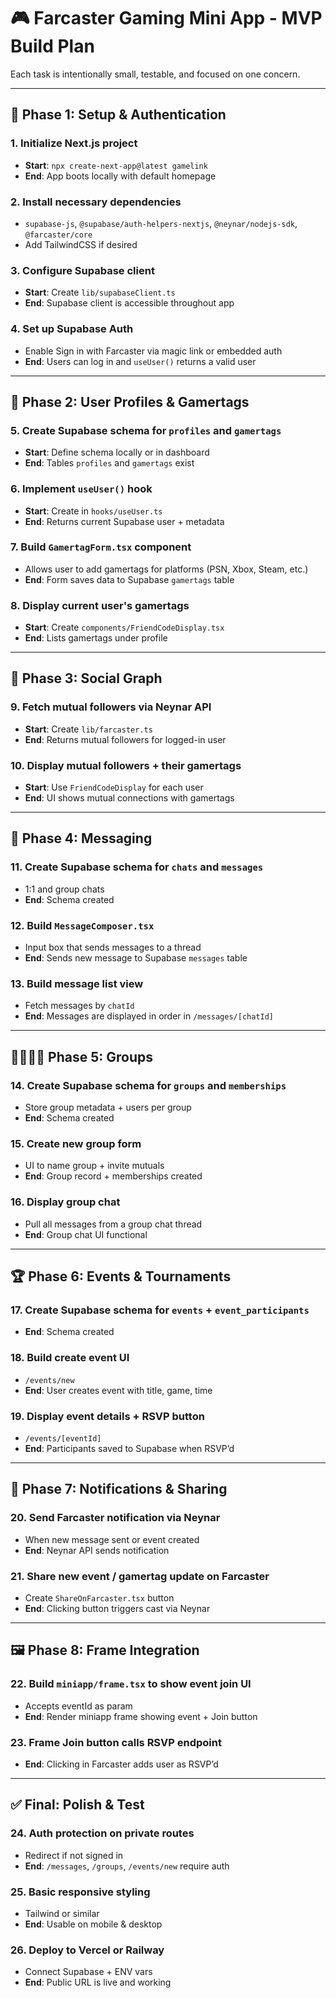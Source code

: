 
# 🎮 Farcaster Gaming Mini App - MVP Build Plan

Each task is intentionally small, testable, and focused on one concern.

---

## 🏁 Phase 1: Setup & Authentication

### 1. Initialize Next.js project
- **Start**: `npx create-next-app@latest gamelink`
- **End**: App boots locally with default homepage

### 2. Install necessary dependencies
- `supabase-js`, `@supabase/auth-helpers-nextjs`, `@neynar/nodejs-sdk`, `@farcaster/core`
- Add TailwindCSS if desired

### 3. Configure Supabase client
- **Start**: Create `lib/supabaseClient.ts`
- **End**: Supabase client is accessible throughout app

### 4. Set up Supabase Auth
- Enable Sign in with Farcaster via magic link or embedded auth
- **End**: Users can log in and `useUser()` returns a valid user

---

## 👤 Phase 2: User Profiles & Gamertags

### 5. Create Supabase schema for `profiles` and `gamertags`
- **Start**: Define schema locally or in dashboard
- **End**: Tables `profiles` and `gamertags` exist

### 6. Implement `useUser()` hook
- **Start**: Create in `hooks/useUser.ts`
- **End**: Returns current Supabase user + metadata

### 7. Build `GamertagForm.tsx` component
- Allows user to add gamertags for platforms (PSN, Xbox, Steam, etc.)
- **End**: Form saves data to Supabase `gamertags` table

### 8. Display current user's gamertags
- **Start**: Create `components/FriendCodeDisplay.tsx`
- **End**: Lists gamertags under profile

---

## 👥 Phase 3: Social Graph

### 9. Fetch mutual followers via Neynar API
- **Start**: Create `lib/farcaster.ts`
- **End**: Returns mutual followers for logged-in user

### 10. Display mutual followers + their gamertags
- **Start**: Use `FriendCodeDisplay` for each user
- **End**: UI shows mutual connections with gamertags

---

## 💬 Phase 4: Messaging

### 11. Create Supabase schema for `chats` and `messages`
- 1:1 and group chats
- **End**: Schema created

### 12. Build `MessageComposer.tsx`
- Input box that sends messages to a thread
- **End**: Sends new message to Supabase `messages` table

### 13. Build message list view
- Fetch messages by `chatId`
- **End**: Messages are displayed in order in `/messages/[chatId]`

---

## 👨‍👩‍👧‍👦 Phase 5: Groups

### 14. Create Supabase schema for `groups` and `memberships`
- Store group metadata + users per group
- **End**: Schema created

### 15. Create new group form
- UI to name group + invite mutuals
- **End**: Group record + memberships created

### 16. Display group chat
- Pull all messages from a group chat thread
- **End**: Group chat UI functional

---

## 🏆 Phase 6: Events & Tournaments

### 17. Create Supabase schema for `events` + `event_participants`
- **End**: Schema created

### 18. Build create event UI
- `/events/new`
- **End**: User creates event with title, game, time

### 19. Display event details + RSVP button
- `/events/[eventId]`
- **End**: Participants saved to Supabase when RSVP’d

---

## 📣 Phase 7: Notifications & Sharing

### 20. Send Farcaster notification via Neynar
- When new message sent or event created
- **End**: Neynar API sends notification

### 21. Share new event / gamertag update on Farcaster
- Create `ShareOnFarcaster.tsx` button
- **End**: Clicking button triggers cast via Neynar

---

## 🖼 Phase 8: Frame Integration

### 22. Build `miniapp/frame.tsx` to show event join UI
- Accepts eventId as param
- **End**: Render miniapp frame showing event + Join button

### 23. Frame Join button calls RSVP endpoint
- **End**: Clicking in Farcaster adds user as RSVP’d

---

## ✅ Final: Polish & Test

### 24. Auth protection on private routes
- Redirect if not signed in
- **End**: `/messages`, `/groups`, `/events/new` require auth

### 25. Basic responsive styling
- Tailwind or similar
- **End**: Usable on mobile & desktop

### 26. Deploy to Vercel or Railway
- Connect Supabase + ENV vars
- **End**: Public URL is live and working
